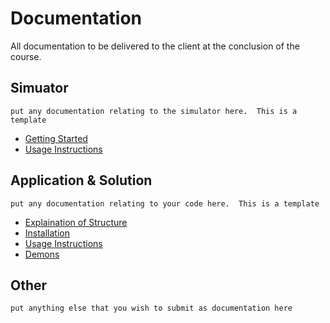 # Documentation

All documentation to be delivered to the client at the conclusion of the course.

## Simuator

`put any documentation relating to the simulator here.  This is a template`

* [Getting Started]()
* [Usage Instructions]()

## Application & Solution

`put any documentation relating to your code here.  This is a template`

* [Explaination of Structure]()
* [Installation]()
* [Usage Instructions]()
* [Demons]()

## Other

`put anything else that you wish to submit as documentation here`
